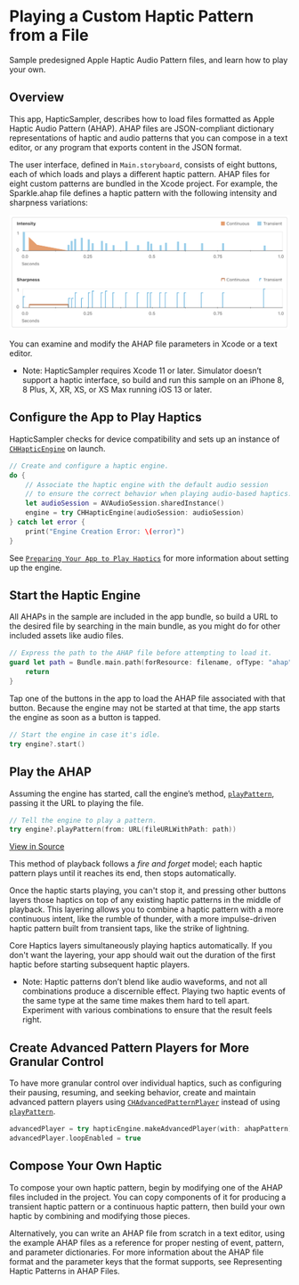 # Playing a Custom Haptic Pattern from a File

Sample predesigned Apple Haptic Audio Pattern files, and learn how to play your own.

## Overview

This app, HapticSampler, describes how to load files formatted as Apple Haptic Audio Pattern (AHAP). AHAP files are JSON-compliant dictionary representations of haptic and audio patterns that you can compose in a text editor, or any program that exports content in the JSON format.

The user interface, defined in `Main.storyboard`, consists of eight buttons, each of which loads and plays a different haptic pattern. AHAP files for eight custom patterns are bundled in the Xcode project. For example, the Sparkle.ahap file defines a haptic pattern with the following intensity and sharpness variations:

![A diagram of the haptic intensity and sharpness variations for the pattern defined in Sparkle.ahap.](Documentation/HapticSparkle.png)

You can examine and modify the AHAP file parameters in Xcode or a text editor.

- Note: HapticSampler requires Xcode 11 or later. Simulator doesn’t support a haptic interface, so build and run this sample on an iPhone 8, 8 Plus, X, XR, XS, or XS Max running iOS 13 or later.

## Configure the App to Play Haptics

HapticSampler checks for device compatibility and sets up an instance of [`CHHapticEngine`](https://developer.apple.com/documentation/corehaptics/chhapticengine) on launch.

``` swift
// Create and configure a haptic engine.
do {
    // Associate the haptic engine with the default audio session
    // to ensure the correct behavior when playing audio-based haptics.
    let audioSession = AVAudioSession.sharedInstance()
    engine = try CHHapticEngine(audioSession: audioSession)
} catch let error {
    print("Engine Creation Error: \(error)")
}
```

See [`Preparing Your App to Play Haptics`](https://developer.apple.com/documentation/corehaptics/preparing_your_app_to_play_haptics) for more information about setting up the engine.

## Start the Haptic Engine

All AHAPs in the sample are included in the app bundle, so build a URL to the desired file by searching in the main bundle, as you might do for other included assets like audio files.

``` swift
// Express the path to the AHAP file before attempting to load it.
guard let path = Bundle.main.path(forResource: filename, ofType: "ahap") else {
    return
}
```

Tap one of the buttons in the app to load the AHAP file associated with that button. Because the engine may not be started at that time, the app starts the engine as soon as a button is tapped.

``` swift
// Start the engine in case it's idle.
try engine?.start()
```

## Play the AHAP

Assuming the engine has started, call the engine’s method, [`playPattern`](https://developer.apple.com/documentation/corehaptics/chhapticengine/3043659-playpattern), passing it the URL to playing the file.

``` swift
// Tell the engine to play a pattern.
try engine?.playPattern(from: URL(fileURLWithPath: path))
```
[View in Source](x-source-tag://PlayAHAP)      

This method of playback follows a *fire and forget* model; each haptic pattern plays until it reaches its end, then stops automatically.

Once the haptic starts playing, you can't stop it, and pressing other buttons layers those haptics on top of any existing haptic patterns in the middle of playback. This layering allows you to combine a haptic pattern with a more continuous intent, like the rumble of thunder, with a more impulse-driven haptic pattern built from transient taps, like the strike of lightning.

Core Haptics layers simultaneously playing haptics automatically. If you don't want the layering, your app should wait out the duration of the first haptic before starting subsequent haptic players.

- Note: Haptic patterns don’t blend like audio waveforms, and not all combinations produce a discernible effect. Playing two haptic events of the same type at the same time makes them hard to tell apart. Experiment with various combinations to ensure that the result feels right.

## Create Advanced Pattern Players for More Granular Control

To have more granular control over individual haptics, such as configuring their pausing, resuming, and seeking behavior, create and maintain advanced pattern players using [`CHAdvancedPatternPlayer`](https://developer.apple.com/documentation/corehaptics/chhapticadvancedpatternplayer) instead of using [`playPattern`](https://developer.apple.com/documentation/corehaptics/chhapticengine/3043659-playpattern).

``` swift
advancedPlayer = try hapticEngine.makeAdvancedPlayer(with: ahapPattern)
advancedPlayer.loopEnabled = true
```

## Compose Your Own Haptic

To compose your own haptic pattern, begin by modifying one of the AHAP files included in the project. You can copy components of it for producing a transient haptic pattern or a continuous haptic pattern, then build your own haptic by combining and modifying those pieces.

Alternatively, you can write an AHAP file from scratch in a text editor, using the example AHAP files as a reference for proper nesting of event, pattern, and parameter dictionaries. For more information about the AHAP file format and the parameter keys that the format supports, see Representing Haptic Patterns in AHAP Files.
